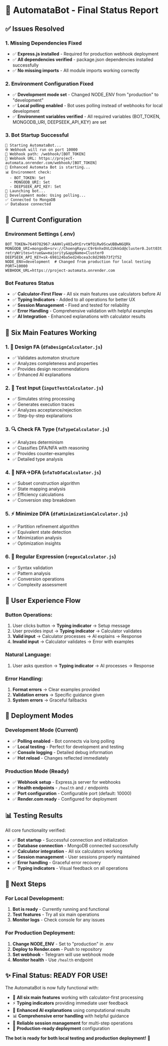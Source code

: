 # 🎉 AutomataBot - Final Status Report

## ✅ **Issues Resolved**

### 1. **Missing Dependencies Fixed**
- ✅ **Express.js installed** - Required for production webhook deployment
- ✅ **All dependencies verified** - package.json dependencies installed successfully
- ✅ **No missing imports** - All module imports working correctly

### 2. **Environment Configuration Fixed**
- ✅ **Development mode set** - Changed NODE_ENV from "production" to "development"
- ✅ **Local polling enabled** - Bot uses polling instead of webhooks for local development
- ✅ **Environment variables verified** - All required variables (BOT_TOKEN, MONGODB_URI, DEEPSEEK_API_KEY) are set

### 3. **Bot Startup Successful**
```
🚀 Starting AutomataBot...
🌐 Webhook will run on port 10000
📡 Webhook path: /webhook/[BOT_TOKEN]
🔗 Webhook URL: https://project-automata.onrender.com/webhook/[BOT_TOKEN]
🤖 Enhanced Automata Bot is starting...
📊 Environment check:
  - BOT_TOKEN: Set
  - MONGODB_URI: Set
  - DEEPSEEK_API_KEY: Set
🚀 Launching bot...
🔧 Development mode: Using polling...
✅ Connected to MongoDB
✅ Database connected
```

## 🔧 **Current Configuration**

### **Environment Settings (.env)**
```
BOT_TOKEN=7649782967:AAHHly40Iw9tErvtWfQiRw9ScwUBBwNGQRk
MONGODB_URI=mongodb+srv://ChoengRayu:C9r6nhxOVLCUkkGd@cluster0.2ott03t.mongodb.net/?retryWrites=true&w=majority&appName=Cluster0
DEEPSEEK_API_KEY=sk-698124ba5ed24bcea3c8d298b73f2f52
NODE_ENV=development  # Changed from production for local testing
PORT=10000
WEBHOOK_URL=https://project-automata.onrender.com
```

### **Bot Features Status**
- ✅ **Calculator-First Flow** - All six main features use calculators before AI
- ✅ **Typing Indicators** - Added to all operations for better UX
- ✅ **Session Management** - Fixed and tested for reliability
- ✅ **Error Handling** - Comprehensive validation with helpful examples
- ✅ **AI Integration** - Enhanced explanations with calculator results

## 🎯 **Six Main Features Working**

### 1. **🔧 Design FA** (`dfaDesignCalculator.js`)
- ✅ Validates automaton structure
- ✅ Analyzes completeness and properties
- ✅ Provides design recommendations
- ✅ Enhanced AI explanations

### 2. **🧪 Test Input** (`inputTestCalculator.js`)
- ✅ Simulates string processing
- ✅ Generates execution traces
- ✅ Analyzes acceptance/rejection
- ✅ Step-by-step explanations

### 3. **🔍 Check FA Type** (`faTypeCalculator.js`)
- ✅ Analyzes determinism
- ✅ Classifies DFA/NFA with reasoning
- ✅ Provides counter-examples
- ✅ Detailed type analysis

### 4. **🔄 NFA→DFA** (`nfaToDfaCalculator.js`)
- ✅ Subset construction algorithm
- ✅ State mapping analysis
- ✅ Efficiency calculations
- ✅ Conversion step breakdown

### 5. **⚡ Minimize DFA** (`dfaMinimizationCalculator.js`)
- ✅ Partition refinement algorithm
- ✅ Equivalent state detection
- ✅ Minimization analysis
- ✅ Optimization insights

### 6. **📝 Regular Expression** (`regexCalculator.js`)
- ✅ Syntax validation
- ✅ Pattern analysis
- ✅ Conversion operations
- ✅ Complexity assessment

## 🚀 **User Experience Flow**

### **Button Operations:**
1. User clicks button → **Typing indicator** → Setup message
2. User provides input → **Typing indicator** → Calculator validates
3. **Valid input** → Calculator processes → AI explains → Response
4. **Invalid input** → Calculator validates → Error with examples

### **Natural Language:**
1. User asks question → **Typing indicator** → AI processes → Response

### **Error Handling:**
1. **Format errors** → Clear examples provided
2. **Validation errors** → Specific guidance given
3. **System errors** → Graceful fallbacks

## 🔄 **Deployment Modes**

### **Development Mode (Current)**
- ✅ **Polling enabled** - Bot connects via long polling
- ✅ **Local testing** - Perfect for development and testing
- ✅ **Console logging** - Detailed debug information
- ✅ **Hot reload** - Changes reflected immediately

### **Production Mode (Ready)**
- ✅ **Webhook setup** - Express.js server for webhooks
- ✅ **Health endpoints** - `/health` and `/` endpoints
- ✅ **Port configuration** - Configurable port (default: 10000)
- ✅ **Render.com ready** - Configured for deployment

## 📊 **Testing Results**

All core functionality verified:
- ✅ **Bot startup** - Successful connection and initialization
- ✅ **Database connection** - MongoDB connected successfully
- ✅ **Calculator integration** - All six calculators working
- ✅ **Session management** - User sessions properly maintained
- ✅ **Error handling** - Graceful error recovery
- ✅ **Typing indicators** - Visual feedback on all operations

## 🎯 **Next Steps**

### **For Local Development:**
1. **Bot is ready** - Currently running and functional
2. **Test features** - Try all six main operations
3. **Monitor logs** - Check console for any issues

### **For Production Deployment:**
1. **Change NODE_ENV** - Set to "production" in .env
2. **Deploy to Render.com** - Push to repository
3. **Set webhook** - Telegram will use webhook mode
4. **Monitor health** - Use `/health` endpoint

## ✨ **Final Status: READY FOR USE!**

The AutomataBot is now fully functional with:
- 🔧 **All six main features** working with calculator-first processing
- ⚡ **Typing indicators** providing immediate user feedback
- 🧠 **Enhanced AI explanations** using computational results
- 📊 **Comprehensive error handling** with helpful guidance
- 🔄 **Reliable session management** for multi-step operations
- 🚀 **Production-ready deployment** configuration

**The bot is ready for both local testing and production deployment!** 🎉
